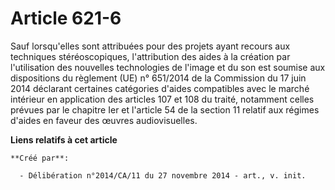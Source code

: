 # Article 621-6

Sauf lorsqu'elles sont attribuées pour des projets ayant recours aux techniques stéréoscopiques, l'attribution des aides à la
création par l'utilisation des nouvelles technologies de l'image et du son est soumise aux dispositions du règlement (UE) n°
651/2014 de la Commission du 17 juin 2014 déclarant certaines catégories d'aides compatibles avec le marché intérieur en
application des articles 107 et 108 du traité, notamment celles prévues par le chapitre Ier et l'article 54 de la section 11
relatif aux régimes d'aides en faveur des œuvres audiovisuelles.

**Liens relatifs à cet article**

	**Créé par**:

	  - Délibération n°2014/CA/11 du 27 novembre 2014 - art., v. init.
